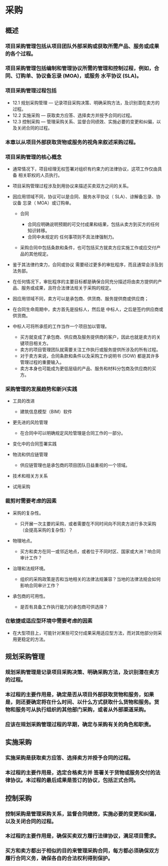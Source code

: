 # 采购

## 概述

### 项目采购管理包括从项目团队外部采购或获取所需产品、服务或成果的各个过程。

### 项目采购管理包括编制和管理协议所需的管理和控制过程，例如，合同、订购单、协议备忘录  (MOA)，或服务 水平协议  (SLA)。

### 项目采购管理过程包括

- 12.1 规划采购管理 — 记录项目采购决策、明确采购方法，及识别潜在卖方的过程。
- 12.2 实施采购 — 获取卖方应答、选择卖方并授予合同的过程。
- 12.3 控制采购 — 管理采购关系、监督合同绩效、实施必要的变更和纠偏，以及关闭合同的过程。

### 本章以从项目外部获取货物或服务的视角来叙述采购过程。

### 项目采购管理的核心概念

- 通常情况下，项目经理无权签署对组织有约束力的法律协议，这项工作仅由具备 相关职权的人员执行。
- 项目采购管理过程涉及到用协议来描述买卖双方之间的关系。
- 因应用领域不同，协议可以是合同、服务水平协议（ SLA）、谅解备忘录、协议备 忘录（ MOA）或订购单。

  - 合同

    - 合同应明确说明预期的可交付成果和结果，包括从卖方到买方的任何知识转移。
    - 合同中未规定的 任何事项则不具法律强制力。

  - 采购合同中包括条款和条件，也可包括买方就卖方应实施工作或应交付产品的其他规定。

- 鉴于其法律约束力，合同或协议 需要经过更多的审批程序，而且通常会涉及到法务部。
- 在任何情况下，审批程序的主要目标都是确保合同充分描述将由卖方提供的产品、服务或成果，且符合法律法规关于采购的规定。
- 因应用领域不同，卖方可以是承包商、供货商、服务提供商或供应商；
- 在合同生命周期中，卖方首先是投标人，然后是
  中标人，之后是签约供应商或供货商。
- 中标人可将所承揽的工作当作一个项目加以管理。

  - 买方就变成了承包商、供应商及服务提供商的客户，因此也就是卖方的关键项目相关方。
  - 卖方的项目管理团队就需要关注工作执行或服务提供所涉及的所有过程。
  - 对于卖方来说，合同条款和条件以及采购工作说明书 (SOW) 都是其许多管理过程的重要输入。
  - 卖方本身也可能成为更低层级的产品、服务和材料分包商及供应商的买方。

### 采购管理的发展趋势和新兴实践

- 工具的改进

  - 建筑信息模型（BIM）软件

- 更先进的风险管理

  - 在合同中可以明确规定风险管理是合同工作的一部分。

- 变化中的合同签署实践
- 物流和供应链管理

  - 供应链管理也是承包商的项目团队日益重视的一个领域。

- 技术和相关方关系
- 试用采购

### 裁剪时需要考虑的因素

- 采购的复杂性。

  - 只开展一次主要的采购，或者需要在不同时间向不同卖方进行多次采购（会提高采购的复杂性）？

- 物理地点。

  - 买方和卖方在同一或邻近地点，或者位于不同时区、国家或大洲？响合同审计工作？

- 治理和法规环境。

  - 组织的采购政策是否和当地相关的法律法规兼容？当地的法律法规会如何影响合同审计工作？

- 承包商的可用性。

  - 是否有具备工作执行能力的承包商可供选择？

### 在敏捷或适应型环境中需要考虑的因素

- 在大型项目上，可能针对某些可交付成果采用适应型方法，而对其他部分则采用更稳定的方法。

## 规划采购管理

### 规划采购管理是记录项目采购决策、明确采购方法，及识别潜在卖方的过程。

### 本过程的主要作用是，确定是否从项目外部获取货物和服务，如果是，则还要确定将在什么时间、以什么方式获取什么货物和服务。货物和服务可从执行组织的其他部门采购，或者从外部渠道采购。

### 应该在规划采购管理过程的早期，确定与采购有关的角色和职责。

## 实施采购

### 实施采购是获取卖方应答、选择卖方并授予合同的过程。

### 本过程的主要作用是，选定合格卖方并 签署关于货物或服务交付的法律协议。本过程的最后成果是签订的协议，包括正式合同。

## 控制采购

### 控制采购是管理采购关系，监督合同绩效，实施必要的变更和纠偏，以及关闭合同的过程。

### 本过程的主要作用是，确保买卖双方履行法律协议，满足项目需求。

### 买方和卖方都出于相似的目的来管理采购合同，每方都必须确保双方履行合同义务，确保各自的合法权利得到保护。

